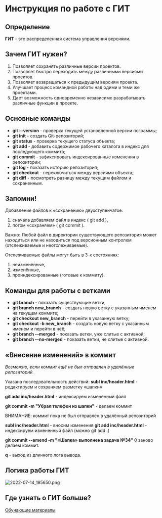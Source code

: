 # Инструкция по работе с ГИТ

## Определение
**ГИТ** - это распределенная система управления версиями.

## Зачем ГИТ нужен?
1. Позволяет сохранять различные версии проектов.
2. Позволяет быстро переходить между различными версиями проектов.
3. Позволяет возвращаться к предыдущим версиям проекта.
4. Улучшает процесс командной работы над одими и теми же проектами.
5. Дает возможность одновременно независимо разрабатывать различные функции в проекте.

## Основные команды
* **git --version** - проверка текущей установленной версии пограммы;
* **git init** - создать Git-репозиторий;
* **git status** - проверка текущего статуса объекта;
* **git add** - добавить содержимое рабочего каталога в индекс для последующего коммита;
* **git commit** - зафиксировать индексированные изменения в репозитории;
* **git log** - показать историю репозитория;
* **git checkout** - переключиться между версиями объекта;
* **git diff** - посмотреть разницу между текущим файлом и сохраненным.

## Запомни!
Добавление файлов к «сохранению» двухступенчатое:
1. сначала добавляем файл в индекс ( git add ),
2. потом «сохраняем» ( git commit ).

Важно: Любой файл в директории существующего репозитория может находиться или
не находиться под версионным контролем (отслеживаемые и
неотслеживаемые).

Отслеживаемые файлы могут быть в 3-х состояниях: 
1. неизменённые,
2. изменённые,
3. проиндексированные (готовые к коммиту).


## Команды для работы с ветками
* **git branch** - показать существующие ветки;
* **git branch new_branch** - создать новую ветку с указанным именем на текущем коммите;
* **git checkout new_branch** - перейти в указанную ветку;
* **git checkout -b new_branch** - создать новую ветку с указанным именем и перейти в неё;
* **git branch --merged** - показать ветки, уже слитые с активной;
* **git branch --no-merged** - показать ветки, не слитые с активной.

## «Внесение изменений» в коммит
*Возможно, если коммит ещё не был отправлен в удалённые репозиторий.*

Указана последовательность действий:
**subl inc/header.html** - редактируем и сохраняем разметку «шапки»

**git add inc/header.html** - индексируем измененный файл

**git commit -m "Убрал телефон из шапки"** - делаем коммит

ВНИМАНИЕ: коммит пока не был отправлен в удалённый репозиторий

**subl inc/header.html** - вносим изменения
**git add inc/header.html** - индексируем измененный файл (можно git add .)

**git commit --amend -m "«Шапка» выполнена задача №34"** 0 заново делаем коммит.

**q** - выход из длинного лога вывода.

## Логика работы ГИТ
![2022-07-14_195650.png](https://drive.google.com/file/d/1yv_JrhvbmckqpoS9v9tVkYjvIml9HLvr/view?usp=sharing)

## Где узнать о ГИТ больше?
[Обучающие материалы](https://www.atlassian.com/ru/git/tutorials)

